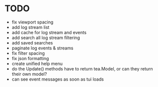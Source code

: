 # TODO
* fix viewport spacing
* add log stream list
* add cache for log stream and events
* add search all log stream filtering
* add saved searches
* paginate log events & streams
* fix filter spacing
* fix json formatting
* create unified help menu
* do the Update() methods have to return tea.Model, or can they return their own model?
* can see event messages as soon as tui loads
